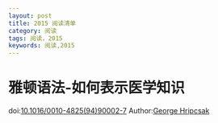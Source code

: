 ```yaml
---
layout: post
title: 2015 阅读清单
category: 阅读
tags: 阅读，2015
keywords: 阅读,2015
---
```

# 雅顿语法-如何表示医学知识
doi:[10.1016/0010-4825(94)90002-7](http://dx.doi.org/10.1016/0010-4825(94)90002-7)
Author:[George Hripcsak](https://scholar.google.com.hk/citations?user=hgUGouQAAAAJ&hl=zh-CN)

## 

